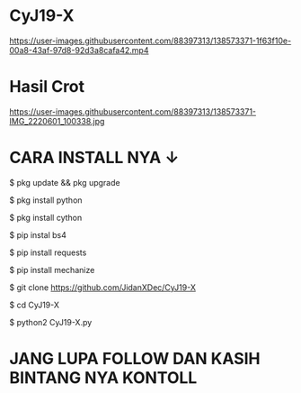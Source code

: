 # CyJ19-X

https://user-images.githubusercontent.com/88397313/138573371-1f63f10e-00a8-43af-97d8-92d3a8cafa42.mp4



# Hasil Crot
https://user-images.githubusercontent.com/88397313/138573371-IMG_2220601_100338.jpg

# CARA INSTALL NYA ↓


$ pkg update && pkg upgrade

$ pkg install python

$ pkg install cython

$ pip instal bs4

$ pip install requests

$ pip install mechanize

$ git clone https://github.com/JidanXDec/CyJ19-X

$ cd CyJ19-X

$ python2 CyJ19-X.py


# JANG LUPA FOLLOW DAN KASIH BINTANG NYA KONTOLL
